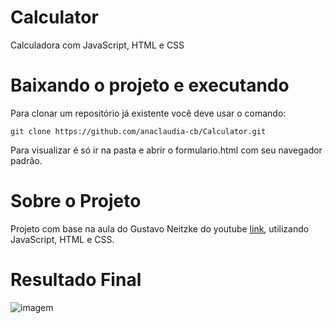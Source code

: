 # Calculator
Calculadora com JavaScript, HTML e CSS

<h1>Baixando o projeto e executando</h1>

Para clonar um repositório já existente você deve usar o comando: 

```
git clone https://github.com/anaclaudia-cb/Calculator.git
```

Para visualizar é só ir na pasta e abrir o formulario.html com seu navegador padrão.

<h1>Sobre o Projeto</h1>

Projeto com base na aula do Gustavo Neitzke do youtube [link](https://www.youtube.com/watch?v=42TShjXR0m0), utilizando JavaScript, HTML e CSS.

<h1>Resultado Final</h1>

![imagem](https://imgur.com/2Xgnb08.png)

